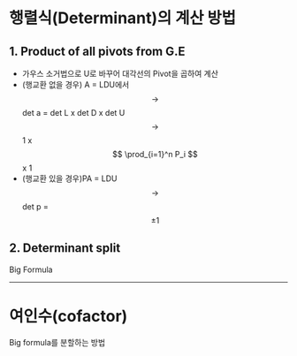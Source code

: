 # 행렬식(Determinant)의 계산 방법


## 1. Product of all pivots from G.E
- 가우스 소거법으로 U로 바꾸어 대각선의 Pivot을 곱하여 계산
- (행교환 없을 경우) A = LDU에서 $$\rightarrow$$ det a = det L x det D x det U $$\rightarrow$$ 1 x $$ \prod_{i=1}^n P_i $$ x 1  
- (행교환 있을 경우)PA = LDU $$\rightarrow$$ det p = $$\pm 1 $$
     
    
    
## 2. Determinant split

Big Formula


---

# 여인수(cofactor)
Big formula를 분할하는 방법